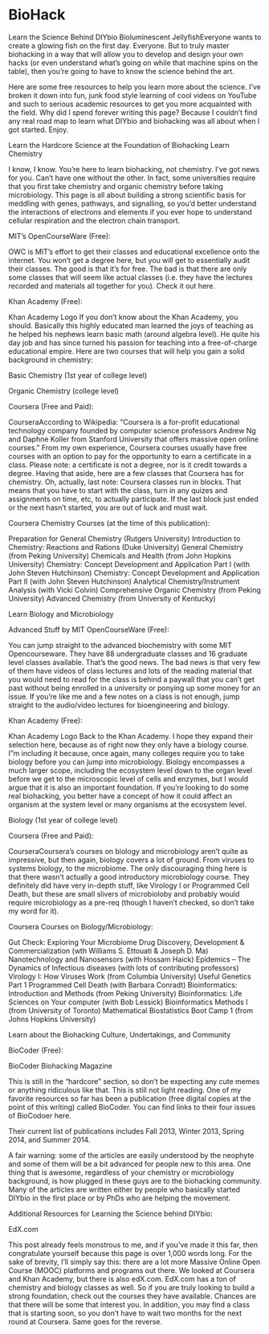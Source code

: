 # BioHack


Learn the Science Behind DIYbio
Bioluminescent JellyfishEveryone wants to create a glowing fish on the first day. Everyone. But to truly master biohacking in a way that will allow you to develop and design your own hacks (or even understand what’s going on while that machine spins on the table), then you’re going to have to know the science behind the art.

Here are some free resources to help you learn more about the science. I’ve broken it down into fun, junk food style learning of cool videos on YouTube and such to serious academic resources to get you more acquainted with the field. Why did I spend forever writing this page? Because I couldn’t find any real road map to learn what DIYbio and biohacking was all about when I got started. Enjoy.

 

Learn the Hardcore Science at the Foundation of Biohacking
Learn Chemistry

I know, I know. You’re here to learn biohacking, not chemistry. I’ve got news for you. Can’t have one without the other. In fact, some universities require that you first take chemistry and organic chemistry before taking microbiology. This page is all about building a strong scientific basis for meddling with genes, pathways, and signalling, so you’d better understand the interactions of electrons and elements if you ever hope to understand cellular respiration and the electron chain transport.

MIT’s OpenCourseWare (Free):

OWC is MIT’s effort to get their classes and educational excellence onto the internet. You won’t get a degree here, but you will get to essentially audit their classes. The good is that it’s for free. The bad is that there are only some classes that will seem like actual classes (i.e. they have the lectures recorded and materials all together for you). Check it out here.

Khan Academy (Free):

Khan Academy Logo
If you don’t know about the Khan Academy, you should. Basically this highly educated man learned the joys of teaching as he helped his nephews learn basic math (around algebra level). He quite his day job and has since turned his passion for teaching into a free-of-charge educational empire. Here are two courses that will help you gain a solid background in chemistry:

Basic Chemistry (1st year of college level)

Organic Chemistry (college level)

 

Coursera (Free and Paid):

CourseraAccording to Wikipedia: “Coursera is a for-profit educational technology company founded by computer science professors Andrew Ng and Daphne Koller from Stanford University that offers massive open online courses.” From my own experience, Coursera courses usually have free courses with an option to pay for the opportunity to earn a certificate in a class. Please note: a certificate is not a degree, nor is it credit towards a degree. Having that aside, here are a few classes that Coursera has for chemistry. Oh, actually, last note: Coursera classes run in blocks. That means that you have to start with the class, turn in any quizes and assignments on time, etc, to actually participate. If the last block just ended or the next hasn’t started, you are out of luck and must wait.

Coursera Chemistry Courses (at the time of this publication):

Preparation for General Chemistry (Rutgers University)
Introduction to Chemistry: Reactions and Rations (Duke University)
General Chemistry (from Peking University)
Chemicals and Health (from John Hopkins University)
Chemistry: Concept Development and Application Part I (with John Steven Hutchinson)
Chemistry: Concept Development and Application Part II (with John Steven Hutchinson)
Analytical Chemistry/Instrument Analysis (with Vicki Colvin)
Comprehensive Organic Chemistry (from Peking University)
Advanced Chemistry (from University of Kentucky)
 

Learn Biology and Microbiology

Advanced Stuff by MIT OpenCourseWare (Free):

You can jump straight to the advanced biochemistry with some MIT Opencourseware. They have 88 undergraduate classes and 16 graduate level classes available. That’s the good news. The bad news is that very few of them have videos of class lectures and lots of the reading material that you would need to read for the class is behind a paywall that you can’t get past without being enrolled in a university or ponying up some money for an issue. If you’re like me and a few notes on a class is not enough, jump straight to the audio/video lectures for bioengineering and biology.

Khan Academy (Free):

Khan Academy Logo
Back to the Khan Academy. I hope they expand their selection here, because as of right now they only have a biology course. I”m including it because, once again, many colleges require you to take biology before you can jump into microbiology. Biology encompasses a much larger scope, including the ecosystem level down to the organ level before we get to the microscopic level of cells and enzymes, but I would argue that it is also an important foundation. If you’re looking to do some real biohacking, you better have a concept of how it could affect an organism at the system level or many organisms at the ecosystem level.

Biology (1st year of college level)

 

 

Coursera (Free and Paid):

CourseraCoursera’s courses on biology and microbiology aren’t quite as impressive, but then again, biology covers a lot of ground. From viruses to systems biology, to the microbiome. The only discouraging thing here is that there wasn’t actually a good introductory microbiology course. They definitely did have very in-depth stuff, like Virology I or Programmed Cell Death, but these are small slivers of microbioloby and probably would require microbiology as a pre-req (though I haven’t checked, so don’t take my word for it).

Coursera Courses on Biology/Microbiology:

Gut Check: Exploring Your Microbiome
Drug Discovery, Development & Commercialization (wth Williams S. Ettouati & Joseph D. Ma)
Nanotechnology and Nanosensors (with Hossam Haick)
Epidemics – The Dynamics of Infectious diseases (with lots of contributing professors)
Virology I: How Viruses Work (from Columbia University)
Useful Genetics Part 1
Programmed Cell Death (with Barbara Conradt)
Bioinformatics: Introduction and Methods (from Peking University)
Bioinformatics: Life Sciences on Your computer (with Bob Lessick)
Bioinformatics Methods I (from University of Toronto)
Mathematical Biostatistics Boot Camp 1 (from Johns Hopkins University)
 

Learn about the Biohacking Culture, Undertakings, and Community

BioCoder (Free):

BioCoder Biohacking Magazine

This is still in the “hardcore” section, so don’t be expecting any cute memes or anything ridiculous like that. This is still not light reading. One of my favorite resources so far has been a publication (free digital copies at the point of this writing) called BioCoder. You can find links to their four issues of BioCodoer here.

Their current list of publications includes Fall 2013, Winter 2013, Spring 2014, and Summer 2014.

A fair warning: some of the articles are easily understood by the neophyte and some of them will be a bit advanced for people new to this area. One thing that is awesome, regardless of your chemistry or microbiology background, is how plugged in these guys are to the biohacking community. Many of the articles are written either by people who basically started DIYbio in the first place or by PhDs who are helping the movement.

 

Additional Resources for Learning the Science behind DIYbio:

EdX.com

This post already feels monstrous to me, and if you’ve made it this far, then congratulate yourself because this page is over 1,000 words long. For the sake of brevity, I’ll simply say this: there are a lot more Massive Online Open Course (MOOC) platforms and programs out there. We looked at Coursera and Khan Academy, but there is also edX.com. EdX.com has a ton of chemistry and biology classes as well. So if you are truly looking to build a strong foundation, check out the courses they have available. Chances are that there will be some that interest you. In addition, you may find a class that is starting soon, so you don’t have to wait two months for the next round at Coursera. Same goes for the reverse.
